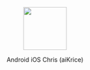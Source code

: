 <div id="header" align="center">
  <img src="https://github.com/aiKrice/ai-githooks/assets/3344647/e35db5d3-7f32-4ad9-9076-761990922de4" width="100"/>

</div>
<p align="center">
    Android iOS Chris (aiKrice)
</p>
